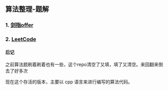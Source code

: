 ## 算法整理-题解

### 1. [剑指offer](./off/README.md)

### 2. [LeetCode](./leetcode/README.md)



#### 后记

之前算法题刷着刷着也有一些，这个repo清空了又填，填了又清空。来回翻来倒去了好多次

现在这个存活的版本，主要以 cpp 语言来进行编写的算法代码。


